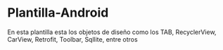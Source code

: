 # Plantilla-Android
En esta plantilla esta los objetos de diseño como los TAB, RecyclerView, CarView, Retrofit, Toolbar, Sqllite, entre otros
